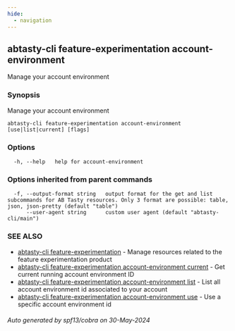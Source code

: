 ```yaml
---
hide:
  - navigation
---
```

## abtasty-cli feature-experimentation account-environment

Manage your account environment

### Synopsis

Manage your account environment

```
abtasty-cli feature-experimentation account-environment [use|list|current] [flags]
```

### Options

```
  -h, --help   help for account-environment
```

### Options inherited from parent commands

```
  -f, --output-format string   output format for the get and list subcommands for AB Tasty resources. Only 3 format are possible: table, json, json-pretty (default "table")
      --user-agent string      custom user agent (default "abtasty-cli/main")
```

### SEE ALSO

* [abtasty-cli feature-experimentation](abtasty-cli_feature-experimentation.md)	 - Manage resources related to the feature experimentation product
* [abtasty-cli feature-experimentation account-environment current](abtasty-cli_feature-experimentation_account-environment_current.md)	 - Get current running account environment ID
* [abtasty-cli feature-experimentation account-environment list](abtasty-cli_feature-experimentation_account-environment_list.md)	 - List all account environment id associated to your account
* [abtasty-cli feature-experimentation account-environment use](abtasty-cli_feature-experimentation_account-environment_use.md)	 - Use a specific account environment id

###### Auto generated by spf13/cobra on 30-May-2024
